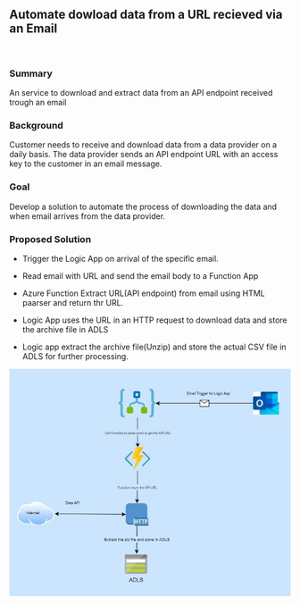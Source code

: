 



## Automate dowload data from a URL recieved via an Email

<br>

### Summary

An service to download and extract data from an API endpoint received trough an email 

### Background

Customer needs to receive and download data from a  data provider on a daily basis.  The data provider sends an API endpoint URL with an access key to the customer in an email message.  

### Goal

Develop a solution to automate the process of downloading the data and when email arrives from the data provider.

### Proposed Solution

 - Trigger the Logic App on arrival of the specific email.
 
 - Read email with URL and send the email body to a Function App
 
 - Azure Function Extract URL(API endpoint) from email using
   HTML paarser and return thr URL.
   
 - Logic App  uses the URL in an HTTP request to download data and store the
   archive file in ADLS
   
 - Logic app extract the archive file(Unzip) and store the actual CSV file in ADLS
   for further processing.

![Screenshot](datafromemail.jpg)
